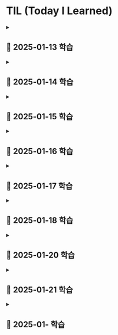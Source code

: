 # TIL (Today I Learned)

<details>
<summary><h2>📖 2025-01-13 학습</h2></summary>

- AI를 활용한 서술형 도안 -> 기호 도안 변환 프롬프트 작성
- docker 공부 & JPA 공부
</details>

<details>
<summary><h2>📖 2025-01-14 학습</h2></summary>

### 도커의 볼륨(Volume)
- 도커 컨테이너에서 데이터를 영속적으로 저장하기 위한 방법
- 컨테이너 자체의 저장 공간을 사용하지 않고 호스트 자체의 저장 공간을 공유해서 사용하는 형태
```bash
$ docker run -v [호스트의 디렉토리 절대경로]:[컨테이너의 디렉토리 절대경로] [이미지명]:[태그명]
```
- [**호스트의 디렉토리 절대 경로**]에 디렉토리가 이미 존재할 경우 호스트의 디렉터리가 컨테이너의 디렉터리를 덮어씌움
- [**호스트의 디렉토리 절대 경로**]에 디렉토리가 존재하지 않을 경우 호스트의 디렉터리 절대 경로에 디렉터리를 새로 만들고 컨테이너의 디렉터리에 있는 파일들을 호스트의 디렉터리로 복사함함
</details>

<details>
<summary><h2>📖 2025-01-15 학습</h2></summary>

# 프로세스와 스레드

## 프로세스 (Process)

프로세스는 컴퓨터에서 실행 중인 하나의 프로그램을 의미
프로그램이 실행되면 운영체제는 디스크에 저장된 데이터를 메모리로 로드하여 실제 메모리 공간에 할당하고 CPU가 접근할 수 있는 상태가 됩니다

### 프로세스의 메모리 구조
프로세스의 메모리는 크게 4가지 구조를 가짐
- **코드(Code) 영역**  
  실행할 프로그램의 코드가 기계어로 컴파일되어 저장되는 영역으로 텍스트(text) 영역이라고도 함
  CPU는 코드 영역에 저장된 명령어를 하나씩 가져가서 처리하며 중간에 코드가 변경되지 않도록 Read-Only 형태로 저장됨

- **데이터(Data) 영역**  
  전역 변수, 정적(static) 변수, 배열, 구조체 등이 저장되는 영역
  데이터 영역은 세부적으로 BSS(Block Started by Symbol) 영역과 데이터 영역으로 나눌 수 있다
  - BSS 영역: 초기화하지 않은 변수를 저장  
  - 데이터 영역: 초기화된 변수를 저장  
  실행 도중 변수 값이 변경될 수 있으므로 Read-Write로 저장됨

- **스택(Stack) 영역**  
  지역 변수, 함수의 매개변수, 반환되는 주소 값 등이 저장되는 영
  함수의 호출과 함께 할당되며 함수의 호출이 완료되면 소멸함

- **힙(Heap) 영역**  
  사용자에 의해 동적 메모리 할당이 일어나는 영역
  생성자, 인스턴스와 같은 동적으로 할당되는 데이터들을 저장하는 공간

---

## 스레드 (Thread)

스레드는 프로세스 내에서 실행되는 작은 실행 단위이며 같은 프로세스 내에서 메모리 공간을 공유하며 실행됨

### 프로세스와 스레드의 차이

- **메모리 공유**  
  프로세스는 독립된 메모리 공간을 가지고 스레드는 같은 프로세스 내에서 메모리 공간을 공유함

- **자원 할당**  
  프로세스는 운영체제로부터 자원을 할당받고 스레드는 프로세스가 할당받은 자원을 공유하여 사용

---

### 멀티 프로세스와 멀티 스레드

- **멀티 프로세스**  
  하나의 애플리케이션을 여러 개의 프로세스로 구성하여 각 프로세스가 하나의 작업을 처리하도록 하는 방식 
  - 메모리 사용량이 많음  
  - 구현이 간단하고 안정성이 높음  

- **멀티 스레드**  
  한 프로세스 안에서 여러 개의 스레드를 동시에 실행하여 작업을 처리하는 방식
  - 자원 공유가 용이  
  - 응답성이 좋음  
  - 구현 및 디버깅이 어려울 수 있음  
  - 안정성에 문제가 발생할 가능성 있음

# MultipartFile 방식 vs Presigned URL 방식

## 1. MultipartFile 방식
- **설명**: 
  파일을 클라이언트에서 서버로 업로드한 뒤, 서버에서 S3로 업로드하는 방식

## 2. Presigned URL 방식
- **설명**: 
  클라이언트가 S3에 파일을 직접 업로드하는 방식

---

## 비교표

| 항목                  | MultipartFile 방식                                                                 | Presigned URL 방식                                                                          |
|-----------------------|-----------------------------------------------------------------------------------|--------------------------------------------------------------------------------------------|
| **동작 방식**         | 파일을 서버에 업로드 → 서버에서 S3로 저장                                          | 클라이언트가 Presigned URL을 통해 S3에 직접 업로드                                          |
| **서버 부하**         | 서버가 파일을 처리해야 하므로 서버 부하 증가                                        | 클라이언트가 직접 S3에 업로드하므로 서버 부하 감소                                          |
| **네트워크 비용**      | 서버가 클라이언트와 S3 간 네트워크 비용 모두 부담                                   | 클라이언트가 S3와 직접 통신하므로 서버의 네트워크 비용 감소                                 |
| **보안**              | 서버에서 파일 검증 후 S3에 저장 => 보안이 비교적 우수                                 | URL이 노출되면 파일 접근 가능성 있음 (해결방법: URL 만료 시간 설정)                     |
| **구현 복잡도**       | 서버에서 파일 검증 및 업로드 로직 구현 필요                                        | Presigned URL 생성 및 클라이언트에서의 업로드 로직 구현 필요                                |
| **실시간 처리**       | 파일 검증 및 처리 후 업로드 가능                                                   | 클라이언트가 바로 업로드 가능, 업로드 속도 증가                                             |
| **사용 사례**         | 파일 검증이 중요하거나, 서버에서 추가 처리(변환, 저장) 필요                        | 대용량 파일 업로드, 서버 부하를 줄여야 하는 경우                                            |

---

## 장단점

### MultipartFile 방식
- **장점**:
  - 서버에서 파일 검증, 변환 등 추가 처리가 가능
  - 파일 저장 경로와 관련된 제어가 서버에서 간단하게 이루어짐
  - 보안상 클라이언트에서 S3에 직접 접근하지 않음
- **단점**:
  - 서버 부하와 네트워크 비용이 증가
  - 대용량 파일 업로드 시 서버에 부담이 큼
  - 서버의 리소스를 많이 소모하므로 확장성이 떨어질 수 있음

### Presigned URL 방식
- **장점**:
  - 클라이언트가 S3에 직접 업로드하므로 서버 부하 감소
  - 대용량 파일 업로드에 적합
  - 서버와 클라이언트 간 통신 최소화로 네트워크 비용 절감
- **단점**:
  - Presigned URL의 보안 관리 필요(만료 시간 설정)
  - 서버에서 파일 검증을 할 수 없으므로 클라이언트에서 검증 로직 필요
  - 구현 복잡도가 약간 증가

</details>

<details>
<summary><h2>📖 2025-01-16 학습</h2></summary>

# Pagination(페이징)
- 많은 데이터나 콘텐츠를 한 번에 로드하지 않고, 사용자가 원하는 데이터를 적절한 크기로 나눠 보여주는 방법

## Pagination 종류

### **1. Offset 기반 Pagination**
#### **개요**
- 가장 일반적인 방식으로, 데이터베이스 쿼리에서 `LIMIT`와 `OFFSET`을 사용해 페이지를 나눔
- 클라이언트는 원하는 페이지 번호와 한 페이지당 데이터 개수를 서버에 요청

#### **특징**
- **장점**:
  - 구현이 간단하고 직관적임
  - 페이지 이동과 같은 일반적인 페이징에 적합
- **단점**:
  - 데이터가 많아지면 `OFFSET` 계산 비용이 증가
  - 데이터가 추가/삭제될 경우 페이징 순서가 어긋날 수 있음

#### **SQL 예제**
```sql
SELECT * 
FROM products 
ORDER BY id 
LIMIT 10 OFFSET 20;
```
- `OFFSET 20`은 3번째 페이지(한 페이지에 10개씩) 데이터를 가져옴

---

### **2. Cursor 기반 Pagination**
#### **개요**
- 특정 데이터를 기준으로 다음 데이터를 가져오는 방식
- 일반적으로 정렬된 필드를 기준으로 `WHERE` 조건을 이용해 다음 데이터 범위를 가져옴

#### **특징**
- **장점**:
  - 데이터가 많아도 성능이 우수
  - 데이터가 추가/삭제되어도 안정적인 결과를 보장
  - 대규모 실시간 데이터 처리에 적합
- **단점**:
  - 구현이 복잡하며, 특정 필드(예: ID나 타임스탬프) 기준이 필요
  - 무작위 페이지 이동이 어려움

#### **SQL 예제**
```sql
SELECT * 
FROM products 
WHERE id > 20 
ORDER BY id 
LIMIT 10;
```
- `id > 20`을 기준으로 다음 데이터를 가져옴

---

### **3. Keyset Pagination**
#### **개요**
- Cursor 기반 Pagination의 변형으로, 특정 정렬된 필드를 사용해 다음 데이터를 가져오는 방식
- 커서를 클라이언트에 저장해 요청 시 활용

#### **특징**
- **장점**:
  - 실시간 성능이 뛰어나며 데이터 양에 무관하게 일정한 성능을 유지
  - 스크롤 페이지에 적합
- **단점**:
  - 특정 필드에 종속적
  - 이전 페이지로 이동하는 경우 추가 구현이 필요

#### **예제**
- 클라이언트에서 `last_seen_id`와 같은 커서를 전달
```sql
SELECT * 
FROM products 
WHERE created_at > '2025-01-01 00:00:00' 
ORDER BY created_at 
LIMIT 10;
```

---

### **4. Infinite Scroll**
#### **개요**
- 사용자가 스크롤을 내릴 때마다 추가 데이터를 비동기적으로 로드하는 방식
- 트위터나 인스타그램 같은 소셜 네트워크에서 많이 사용

#### **특징**
- **장점**:
  - 사용자 경험(UX) 개선
  - 한 번에 많은 데이터를 보여주지 않아 로딩 시간 단축
- **단점**:
  - 구현이 복잡
  - 특정 데이터를 빠르게 찾기 어려움
  - SEO에 불리할 수 있음

#### **구현 방법**
- 클라이언트가 마지막 데이터 ID를 서버에 전달해 추가 데이터를 요청

---

### **5. Hybrid Pagination**
#### **개요**
- Offset 기반 Pagination과 Infinite Scroll의 혼합 방식
- 페이지 이동과 무한 스크롤을 병합하여 UX와 성능을 모두 고려

#### **특징**
- **장점**:
  - UX와 SEO 균형 유지
  - 필요한 경우 정적 페이지로 전환 가능
- **단점**:
  - 구현과 설계가 복잡

---

### **비교 요약**

| **방법**            | **장점**                                | **단점**                           | **적합한 경우**                          |
|---------------------|----------------------------------------|------------------------------------|-----------------------------------------|
| Offset 기반         | 간단하고 범용적                        | 대규모 데이터에서 성능 저하           | 페이지 기반 UI, 정적 데이터             |
| Cursor 기반         | 성능 우수, 안정적                      | 구현 복잡                           | 실시간 데이터 처리, 무한 스크롤         |
| Keyset 기반         | 안정적, 스크롤 페이지에 적합            | 특정 필드 종속, 이전 페이지 이동 어려움 | 대규모 데이터, 실시간 데이터            |
| Infinite Scroll     | UX 개선                               | SEO 문제, 데이터 탐색 어려움         | SNS, 실시간 콘텐츠                     |
| Hybrid Pagination   | UX와 SEO 균형                         | 구현 복잡                           | 다양한 사용자 요구 충족, 복합적인 UI 설계 |
---
</details>

<details>
<summary><h2>📖 2025-01-17 학습</h2></summary>

# OAuth(Open Authorization)

- 사용자가 비밀번호를 공유하지 않고 제 3의 application 또는 웹 사이트가 자신의 정보에 접근할 수 있도록 허용하는 인증 프로토콜
- 인증(Authentication)과 권한(Authorization)의 기능을 지원

## OAuth 주요 개념

1. Resource Owner
    - 사용자로 자신의 자원에 접근 권한을 가지고 있음
2. Client
    - 사용자의 자원에 접근하고자 하는 제 3자 application
    - ex) 타 서비스의 소셜 로그인이나 데이터를 사용하는 앱
3. Authorization Server(인증 서버)
    - 자원 소유자에게 인증을 받고 접근 토큰(Access Token)을 발급하는 서버
    - google, kakao, github 등 서비스의 인증 서버
4. Resource Server
    - 사용자 자원이 저장된 서버
    - 접근 토큰을 확인하고 요청을 처리
5. Access Token
    - client가 자원에 접근할 수 있는 권한을 부여받는 증명서
    - 토큰을 사용해 자원 서버에 요청을 보낼 수 있음

## OAuth 작동 방식

1. 사용자가 클라이언트를 통해 인증 요청
    - 사용자는 application(클라이언트)에 로그인하거나 인증 권한을 부여
    - 클라이언트는 인증 서버로 사용자 인증 요청을 전송
2. 사용자가 인증 서버에 로그인
    - 사용자가 인증 서버에서 자신의 자격 증명(아이디, 비밀번호 등)을 입력해 인증
3. 인증 코드 발급
    - 인증 서버는 사용자 인증이 성공하면 클라이언트에게 인증 코드 전달
4. 클라이언트가 인증 코드를 사용해 Access Token 요청
5. Access Token 발급
6. 클라이언트가 지원 서버에 요청
    - 발급받은 Access Token을 사용해 자원 서버에 데이터 요청
7. 자원 서버에서 Access Token 유효성 체크하고 데이터 제공
</details>

<details>
<summary><h2>📖 2025-01-18 학습</h2></summary>

# JWT(JSON Web Token)

- JSON 형식으로 정보를 안전하게 전송하기 위한 토큰 기반 인증 기술
- 인증과 권한 부여에 사용
- 서버와 클라이언트 간의 신뢰성 있는 데이터 교환을 목적으로 설계됨

## JWT 주요 구성요소

- 형태 : [Header].[Payload].[Signature]

### 1. Header

- JWT의 메타데이터를 포함
    - alg: 서명에 사용된 알고리즘(HS256, RS256 등)
    - typ: 토큰 타입
    
    ```json
    {
      "alg": "HS256",
      "typ": "JWT"
    }
    ```
    

### 2. Payload

- 토큰에 포함된 Claim 데이터를 저장하는 부분
- Claim: 사용자 정보나 토큰에 담을 기타 데이터를 표현, Base64Url로 인코딩
- Claim 유형
    1. 등록된(Registered) 클레임: 표준 클레임 (ex: iss, exp, sub, aud 등)
    2. 공개(Public) 클레임: 사용자 정의 데이터
    3. 비공개(Private) 클레임: 서버 간 공유를 위해 설정된 데이터
    
    ```json
    {
      "sub": "1234567890",
      "name": "John Doe",
      "admin": true,
      "iat": 1516239022
    }
    ```
    

### 3. Signature

- 토큰 위변조 방지를 위한 서명(Signature)
- 서명은 Header와 Payload를 합친 후, 비밀키와 함께 암호화하여 생성
    
    ```
    HMACSHA256(
      base64UrlEncode(header) + "." + base64UrlEncode(payload),
      secret
    )
    ```
    

## **JWT의 장점**

1. **무상태성 (Stateless)**
    - 서버에 사용자 상태(Session)를 저장하지 않아도 됨
    - JWT 자체에 모든 정보가 담겨 있기 때문에 서버 확장이 용이
2. **효율성**
    - 인증 정보와 추가 데이터를 한 번의 요청으로 전달 가능
    - Header, Payload, Signature로 구성되어 비교적 가벼움
3. **보안성**
    - 서명을 통해 데이터 위변조를 방지
    - 비공개 데이터를 공유하지 않고도 인증 가능

## **JWT의 단점**

1. **토큰 크기**
    - 클라이언트가 요청마다 토큰을 전달해야 하므로 토큰이 클수록 네트워크 사용량이 증가
2. **비가역성**
    - 발급 이후 수정할 수 없음
3. **노출 위험**
    - 노출되면 탈취된 토큰으로 인증이 가능
        - 해결법: HTTPS를 사용

## **JWT의 보안 강화 방법**

1. **HTTPS 사용**
    - 토큰 전송 과정에서 데이터 탈취를 방지
2. **짧은 만료 시간 설정**
    - 토큰이 오래 사용되지 않도록 제한
3. **토큰 갱신**
    - Refresh Token을 사용하여 만료된 토큰을 갱신
4. **서명 알고리즘 선택**
    - HMAC(Symmetric Key) 또는 RSA(Asymmetric Key) 사용
5. **IP 및 User-Agent 검증**
    - 요청 시 추가적인 검증을 통해 보안 강화

## JWT 토큰의 보안 문제와 유효 기간 설정의 딜레마

### 문제점

- JWT 토큰은 사용자 인증 정보를 담고 있어 탈취될 경우 악용될 수 있음
- 이를 방지하기 위해 토큰의 유효 기간을 설정
- 유효 기간이 짧으면 사용자가 자주 로그인을 해야 하는 불편함이 있고 길면 보안 위험이 증가

### 해결방안

- Access Token과 Refresh Token 두 가지 토큰을 사용
    - **Access Token**
        - 짧은 유효 기간
        - API 통신 시 사용
    - **Refresh Token**
        - 긴 유효 기간
        - Access Token이 만료되었을 때 새로운 Access Token을 발급받는 데 사용

### 두 토큰의 사용 흐름

1. 로그인 인증에 성공한 클라이언트는 `Refresh Token`과 `Access Token`  서버로부터 받음
2. 클라이언트는 `Refresh Token`과 `Access Token`을 local storage에 저장
3. 클라이언트는 **헤더**에 Access Token을 넣고 API 통신
4. `Access Token`의 **유효기간이 만료**
    - Access Token은 이제 유효하지 않으므로 **권한이 없는 사용자**가 됨
    - 클라이언트로부터 유효기간이 지난 Access Token을 받은 서버는 401에러 코드로 응답
    - `401`를 통해 클라이언트는 `invalid_token` 즉, 유효기간이 만료되었음을 알 수 있음
5. **헤더**에 Access Token 대신 `Refresh Token`을 넣어 **API를 재요청**
6. Refresh Token으로 사용자의 권한을 확인한 서버는 **응답쿼리 헤더**에 **새로운 Access Token**을 넣어 응답
7. 만약 `Refresh Token`도 **만료**되었다면 서버는 동일하게 **401 error code**를 보내고 클라이언트는 **재로그인**할 수 있게 페이지 이동

### **Refresh Token의 보안 고려사항**

- Refresh Token은 통신 빈도가 적지만 탈취 위험이 존재
- 이를 방지하기 위해 **Refresh Token Rotation** 기법이 사용됨

**Refresh Token Rotation** 이란?

- 클라이언트가 Access Token을 재요청할 때마다 새로운 Refresh Token을 발급받는 방식
- Refresh Token Rotation을 통해 탈취된 Refresh Token의 유효성을 최소화할 수 있음

[🧐 Access Token과 Refresh Token이란 무엇이고 왜 필요할까?](https://velog.io/@chuu1019/Access-Token%EA%B3%BC-Refresh-Token%EC%9D%B4%EB%9E%80-%EB%AC%B4%EC%97%87%EC%9D%B4%EA%B3%A0-%EC%99%9C-%ED%95%84%EC%9A%94%ED%95%A0%EA%B9%8C)

[[JS] 📚 LocalStorage / SessionStorage (vs 쿠키와 비교)](https://inpa.tistory.com/entry/JS-%F0%9F%93%9A-localStorage-sessionStorage)
</details>

<details>
<summary><h2>📖 2025-01-20 학습</h2></summary>

# SOLID Principles

- SOLID는 다섯 가지 핵심 원칙
- 소프트웨어 설계 시 유지보수성과 확장성을 높이기 위해 중요한 기준

## 1. SRP (Single Responsibility Principle) - **단일 책임 원칙**

- 클래스는 하나의 책임만 가져야 합니다.
- **설명**: 각 클래스는 한 가지 기능만 담당, 이 책임은 변경의 이유가 되어야 함
- **예시**
    
    ```java
    class UserService {
        void registerUser(User user) {
            // 사용자 등록 로직
        }
    
        void sendWelcomeEmail(User user) {
            // 환영 이메일 발송 로직
        }
    }
    ```
    
    - **개선**: 이메일 관련 로직은 별도의 클래스로 분리
        
        ```java
        class UserService {
            void registerUser(User user) {
                // 사용자 등록 로직
            }
        }
        
        class EmailService {
            void sendWelcomeEmail(User user) {
                // 이메일 발송 로직
            }
        }
        ```
        

## 2. OCP (Open/Closed Principle) - **개방-폐쇄 원칙**

- 확장에는 열려 있고, 변경에는 닫혀 있어야 함
- **설명**: 기존 코드를 수정하지 않고 기능을 확장할 수 있어야 함
- **예시**
    
    ```java
    class Shape {
        void draw() {
            // 기본 그리기 로직
        }
    }
    
    class Circle extends Shape {
        void draw() {
            // 원 그리기 로직
        }
    }
    ```
    

## 3. LSP (Liskov Substitution Principle) - **리스코프 치환 원칙**

- 서브 타입은 언제나 기반 타입으로 교체할 수 있어야 함
- **설명**: 부모 클래스 타입의 객체를 자식 클래스 타입으로 대체해도 프로그램이 정상적으로 동작해야 함
- **예시**
    
    ```java
    class Bird {
        void fly() {
            // 날기 기능
        }
    }
    
    class Penguin extends Bird {
        void fly() {
            throw new UnsupportedOperationException("펭귄은 날 수 없습니다.");
        }
    }
    
    ```
    
    - **개선**: 펭귄은 `Bird`를 상속받지 않고 별도의 인터페이스로 분리해야 함

## 4. ISP (Interface Segregation Principle) - **인터페이스 분리 원칙**

- 클라이언트는 자신이 사용하지 않는 메서드에 의존하지 않아야 함
- **설명**: 인터페이스는 구체적이고 작은 단위로 나누어야 함
- **예시**
    
    ```java
    interface Animal {
        void eat();
        void fly();
    }
    
    class Dog implements Animal {
        public void eat() {
            // 먹기 기능
        }
        public void fly() {
            throw new UnsupportedOperationException("강아지는 날 수 없습니다.");
        }
    }
    ```
    
    - **개선**: 인터페이스를 분리
    
    ```java
    interface Eater {
        void eat();
    }
    
    interface Flyer {
        void fly();
    }
    
    class Dog implements Eater {
        public void eat() {
            // 먹기 기능
        }
    }
    ```
    

## 5. DIP (Dependency Inversion Principle) - **의존성 역전 원칙**

- 고수준 모듈은 저수준 모듈에 의존해서는 안 됨, 둘 다 추상화에 의존해야 함
- **설명**: 구체 클래스가 아닌 인터페이스에 의존해야 함
- **예시**
    
    ```java
    class Keyboard {}
    
    class Computer {
        private Keyboard keyboard;
    
        Computer() {
            this.keyboard = new Keyboard();
        }
    }
    ```
    
    - **개선**: 의존성을 인터페이스로 역전
    
    ```java
    interface InputDevice {}
    
    class Keyboard implements InputDevice {}
    
    class Computer {
        private InputDevice inputDevice;
    
        Computer(InputDevice inputDevice) {
            this.inputDevice = inputDevice;
        }
    }
    
    ```
    

---

**참고 자료**

- [SOLID Principles - Wikipedia](https://en.wikipedia.org/wiki/SOLID)
- [Spring Documentation](https://spring.io/)
</details>

<details>
<summary><h2>📖 2025-01-21 학습</h2></summary>

## 1. **ID/Password**

### 설명

- 가장 기본적인 인증 방식
- 사용자가 ID와 비밀번호를 입력하여 서버에 인증 요청을 보냄
- 서버는 비밀번호를 해시(Hash)로 저장하며 사용자가 입력한 비밀번호를 해시 후 비교하여 인증

### 특징

- **장점**
    - 구현이 간단하고 널리 사용됨
    - 추가 소프트웨어나 장치 없이 사용 가능
- **단점**
    - 비밀번호 탈취 시 보안에 치명적
    - 강력한 비밀번호 정책 필요
    - 사용자마다 여러 서비스에 동일 비밀번호를 사용하는 경우 보안 위험 증가


## 2. **Cookie/Session**

### 설명

- 서버가 사용자 상태를 유지하기 위해 세션 ID를 생성하고 이를 클라이언트 쿠키에 저장
- 사용자는 요청마다 쿠키를 서버에 전송하며 서버는 세션 저장소에서 상태를 확인

### 특징

- **장점**
    - 서버 상태 관리가 쉬움
    - 다양한 환경(웹 브라우저, 앱)에서 적용 가능
- **단점**
    - 세션 저장소(RAM, Redis 등)에 부하 발생
    - MSA 환경에서는 세션 동기화가 필요
    - 쿠키 탈취(XSS, CSRF) 시 세션 하이재킹 가능


## 3. **Basic Auth**

### 설명

- HTTP 헤더에 `<ID>:<Password>`를 Base64로 인코딩하여 포함
- 요청마다 인증 정보를 포함하여 서버에 전송

### 특징

- **장점**
    - 간단한 구현과 HTTP 표준 지원
- **단점**
    - Base64 인코딩은 안전하지 않으며, HTTPS가 필수
    - 매 요청마다 인증 정보를 전송하므로 보안 위험 증가


## 4. **Web-Token**

### 설명

- 인증 정보를 암호화하거나 서명하여 토큰 형태로 전달
- 클라이언트가 서버로부터 발급받은 토큰을 사용하여 요청을 인증

### 특징

- **장점**
    - 상태를 서버가 유지하지 않아 확장성이 뛰어남
    - RESTful API에서 주로 사용
- **단점**
    - 토큰 탈취 시 일정 기간 악용 가능
    - 토큰 만료 및 갱신 관리 필요


## 5. **JWT (JSON Web Token)**

### 설명

- Web-Token의 한 형태
- JSON 형식의 데이터(헤더, 페이로드, 서명)로 구성된 인증 방식
- 클라이언트가 서버로부터 JWT를 발급받아 요청 시 `Authorization` 헤더에 포함

### 특징

- **장점**:
    - 서버 상태 유지가 필요 없으며 확장성 뛰어남
    - 데이터(페이로드)를 포함할 수 있어 추가 요청이 감소
- **단점**:
    - 토큰 크기가 커질 수 있음
    - 서명 검증만 가능하며, 탈취 시 만료 시간까지 악용 가능


## 6. **OAuth (Open Authorization)**

### 설명

- 제3자 인증 방식을 통해 사용자 자원을 안전하게 접근하는 프로토콜
- 사용자는 서비스 제공자(예: Google, Facebook)를 통해 인증받고 서비스 제공자는 클라이언트에 토큰을 발급

### 특징

- **장점**
    - 사용자가 비밀번호를 공유하지 않고도 인증 가능
    - 권한 범위를 세분화할 수 있음
- **단점**
    - 구현 및 설정이 복잡
    - 인증 제공자의 가용성에 의존


## 7. **SAML (Security Assertion Markup Language)**

### 설명

- XML 기반의 인증/권한 부여 표준으로, SSO(Single Sign-On)에 주로 사용
- ID 제공자(IdP)와 서비스 제공자(SP)가 SAML 어설션을 통해 사용자 인증

### 특징

- **장점**
    - 조직 내 SSO 환경에서 주로 사용
    - 높은 보안 수준 제공
- **단점**
    - 복잡한 설정 및 초기 구현 비용
</details>

<details>
<summary><h2>📖 2025-01- 학습</h2></summary>


</details>
